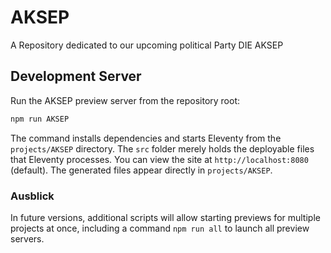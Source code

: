 # AKSEP
A Repository dedicated to our upcoming political Party DIE AKSEP

## Development Server

Run the AKSEP preview server from the repository root:

```bash
npm run AKSEP
```

The command installs dependencies and starts Eleventy from the `projects/AKSEP` directory. The `src` folder merely holds the deployable files that Eleventy processes. You can view the site at `http://localhost:8080` (default). The generated files appear directly in `projects/AKSEP`.

### Ausblick

In future versions, additional scripts will allow starting previews for multiple projects at once, including a command `npm run all` to launch all preview servers.
